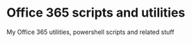 Office 365 scripts and utilities
=========

My Office 365 utilities, powershell scripts and related stuff
